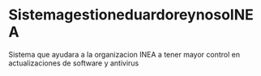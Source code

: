 # SistemagestioneduardoreynosoINEA
Sistema que ayudara a la organizacion INEA a tener mayor control en actualizaciones de software y antivirus
